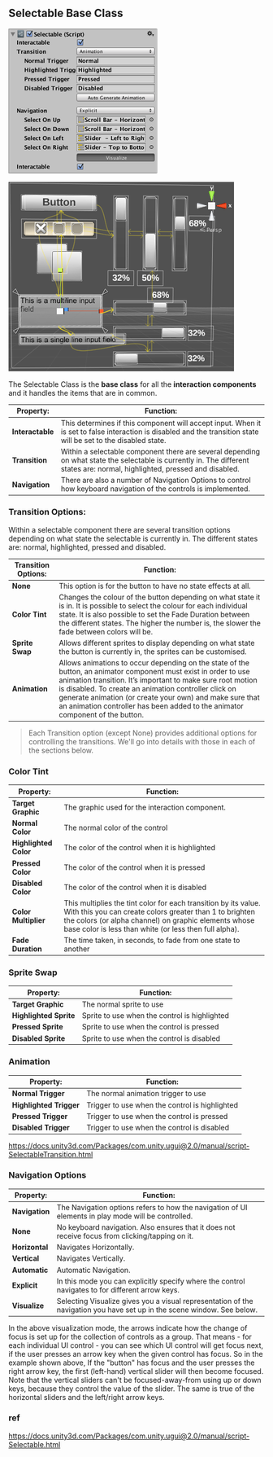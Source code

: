 ## Selectable Base Class

![](./img/UI_SelectableNavigationExplicit.png)

![](./img/GUIVisualizeNavigation.png)

The Selectable Class is the **base class** for all the **interaction components** and it handles the items that are in common.

| **Property:** | **Function:** |
| --- | --- |
| **Interactable** | This determines if this component will accept input. When it is set to false interaction is disabled and the transition state will be set to the disabled state. |
| **Transition** | Within a selectable component there are several depending on what state the selectable is currently in. The different states are: normal, highlighted, pressed and disabled. |
| **Navigation** | There are also a number of Navigation Options to control how keyboard navigation of the controls is implemented. |


### Transition Options:

Within a selectable component there are several transition options depending on what state the selectable is currently in. The different states are: normal, highlighted, pressed and disabled.

| **Transition Options:** | **Function:** |
| --- | --- |
| **None** | This option is for the button to have no state effects at all. |
| **Color Tint** | Changes the colour of the button depending on what state it is in. It is possible to select the colour for each individual state. It is also possible to set the Fade Duration between the different states. The higher the number is, the slower the fade between colors will be. |
| **Sprite Swap** | Allows different sprites to display depending on what state the button is currently in, the sprites can be customised. |
| **Animation** | Allows animations to occur depending on the state of the button, an animator component must exist in order to use animation transition. It’s important to make sure root motion is disabled. To create an animation controller click on generate animation (or create your own) and make sure that an animation controller has been added to the animator component of the button. |

> Each Transition option (except None) provides additional options for controlling the transitions. We'll go into details with those in each of the sections below.


### Color Tint

| **Property:** | **Function:** |
| --- | --- |
| **Target Graphic** | The graphic used for the interaction component. |
| **Normal Color** | The normal color of the control |
| **Highlighted Color** | The color of the control when it is highlighted |
| **Pressed Color** | The color of the control when it is pressed |
| **Disabled Color** | The color of the control when it is disabled |
| **Color Multiplier** | This multiplies the tint color for each transition by its value. With this you can create colors greater than 1 to brighten the colors (or alpha channel) on graphic elements whose base color is less than white (or less then full alpha). |
| **Fade Duration** | The time taken, in seconds, to fade from one state to another |

### Sprite Swap

| **Property:** | **Function:** |
| --- | --- |
| **Target Graphic** | The normal sprite to use |
| **Highlighted Sprite** | Sprite to use when the control is highlighted |
| **Pressed Sprite** | Sprite to use when the control is pressed |
| **Disabled Sprite** | Sprite to use when the control is disabled |


### Animation

| **Property:** | **Function:** |
| --- | --- |
| **Normal Trigger** | The normal animation trigger to use |
| **Highlighted Trigger** | Trigger to use when the control is highlighted |
| **Pressed Trigger** | Trigger to use when the control is pressed |
| **Disabled Trigger** | Trigger to use when the control is disabled |


https://docs.unity3d.com/Packages/com.unity.ugui@2.0/manual/script-SelectableTransition.html


### Navigation Options

| **Property:** | **Function:** |
| --- | --- |
| **Navigation** | The Navigation options refers to how the navigation of UI elements in play mode will be controlled. |
| **None** | No keyboard navigation. Also ensures that it does not receive focus from clicking/tapping on it. |
| **Horizontal** | Navigates Horizontally. |
| **Vertical** | Navigates Vertically. |
| **Automatic** | Automatic Navigation. |
| **Explicit** | In this mode you can explicitly specify where the control navigates to for different arrow keys. |
| **Visualize** | Selecting Visualize gives you a visual representation of the navigation you have set up in the scene window. See below. |

In the above visualization mode, the arrows indicate how the change of focus is set up for the collection of controls as a group. That means - for each individual UI control - you can see which UI control will get focus next, if the user presses an arrow key when the given control has focus. So in the example shown above, If the "button" has focus and the user presses the right arrow key, the first (left-hand) vertical slider will then become focused. Note that the vertical sliders can't be focused-away-from using up or down keys, because they control the value of the slider. The same is true of the horizontal sliders and the left/right arrow keys.

### ref
https://docs.unity3d.com/Packages/com.unity.ugui@2.0/manual/script-Selectable.html
